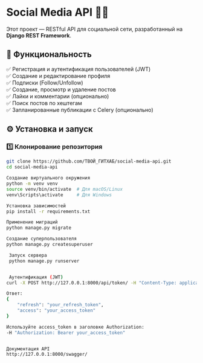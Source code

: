 # Social Media API 📱🚀

Этот проект — RESTful API для социальной сети, разработанный на **Django REST Framework**.

## 📌 Функциональность

✅ Регистрация и аутентификация пользователей (JWT)  
✅ Создание и редактирование профиля  
✅ Подписки (Follow/Unfollow)  
✅ Создание, просмотр и удаление постов  
✅ Лайки и комментарии (опционально)  
✅ Поиск постов по хештегам  
✅ Запланированные публикации с Celery (опционально)  

## ⚙️ Установка и запуск

### 1️⃣ Клонирование репозитория
```bash
git clone https://github.com/ТВОЙ_ГИТХАБ/social-media-api.git
cd social-media-api

Создание виртуального окружения
python -m venv venv
source venv/bin/activate  # Для macOS/Linux
venv\Scripts\activate     # Для Windows

Установка зависимостей
pip install -r requirements.txt

Применение миграций
python manage.py migrate

Создание суперпользователя
python manage.py createsuperuser

 Запуск сервера
 python manage.py runserver


 Аутентификация (JWT)
curl -X POST http://127.0.0.1:8000/api/token/ -H "Content-Type: application/json" -d '{"username": "admin", "password": "yourpassword"}'

Ответ:
{
    "refresh": "your_refresh_token",
    "access": "your_access_token"
}

Используйте access_token в заголовке Authorization:
-H "Authorization: Bearer your_access_token"


Документация API
http://127.0.0.1:8000/swagger/

